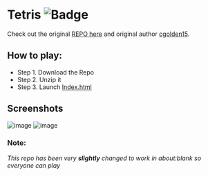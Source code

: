 # Tetris ![Badge](https://hitscounter.dev/api/hit?url=https%3A%2F%2Fgithub.com%2Fcgolden15%2Ftetris%2Ftree%2Fmain&label=Visits&icon=github&color=%23198754&message=&style=flat&tz=US%2FEastern)

Check out the original [REPO here](https://github.com/cgolden15/tetris) and original author [cgolden15](https://github.com/cgolden15).

## How to play:
* Step 1. Download the Repo
* Step 2. Unzip it
* Step 3. Launch [Index.html](index.html)

## Screenshots
![image](https://user-images.githubusercontent.com/61284764/154609080-7dc112c4-e174-4a02-bf28-7b670019c8dc.png)
![image](https://user-images.githubusercontent.com/61284764/154609127-860ddd1c-3500-4b4f-89bd-0c8e13876cde.png)

### Note:
*This repo has been very ***slightly*** changed to work in about:blank so everyone can play*
